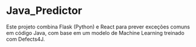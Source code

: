 # Java_Predictor
Este projeto combina Flask (Python) e React para prever exceções comuns em código Java, com base em um modelo de Machine Learning treinado com Defects4J.
